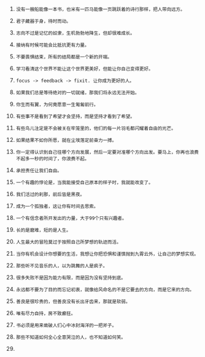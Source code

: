 1. ```
   没有一艘船能像一本书，也米有一匹马能像一页跳跃着的诗行那样，把人带向远方。
   ```

2. ```
   君子藏器于身，待时而动。
   ```

3. ```
   志向不过是记忆的奴隶，生机勃勃地降生，但却很难成长。
   ```

4. ```
   接纳有时候可能会比抵抗更有力量。
   ```

5. ```
   不要畏惧结束，所有的结局都是一个新的开端。
   ```

6. ```
   学习看清这个世界不能让这个世界更美好，但能让你自己变得更好。
   ```

7. ```
   focus -> feedback -> fixit. 让你成为更好的人。
   ```

8. ```
   如果我们总是等待绝对的一切就绪，那我们将永远无法开始。
   ```

9. ```
   你生而有翼，为何竟愿意一生匍匐前行。
   ```

10. ```
    有些事不是看到了希望才会坚持，而是坚持才看到了希望。
    ```

11. ```\
    有些鸟儿注定是不会被关在牢笼里的，他们的每一片羽毛都闪耀着自由的光芒。
    ```

12. ```
    如果结果不如你所愿，就在尘埃落定前奋力一搏。
    ```

13. ```
    你一定得认识到自己往哪个方向发展，然后一定要对准哪个方向出发。要马上，你再也浪费不起多一秒的时间了，你浪费不起。
    ```
    
14. ```
    承担责任让我们自由。
    ```

15. ```
    一个有趣的悖论是，当我能接受自己原本的样子时，我就能改变了。
    ```

16. ```
    我们活过的刹那，前后皆是黑夜。
    ```

17. ```
    成为一个孤独者，这让你有时间去思索。
    ```

18. ```
    一个有信念者所开发出的力量，大于99个只有兴趣者。
    ```

19. ```
    长的是磨难，短的是人生。
    ```

20. ```
    人生最大的冒险莫过于按照自己所梦想的轨迹而活。
    ```

21. ```
    当你有机会设计你想要的生活，我想让你把恐惧和谨慎抛到九霄云外，让自己的梦想实现。
    ```

22. ```
    那些听不见音乐的人，以为跳舞的人是疯子。
    ```

23. ```
    很多失败不是因为能力有限，而是因为没有坚持到底。
    ```
    
24. ```
    永远都不要为了目的而忘记初衷，就像给风命名的不是它要去的方向，而是它来的方向。
    ```

25. ```
    善良是很珍贵的，但善良没有长出牙齿来，那就是软弱。
    ```

26. ```
    唯有尽力自持，房不致癫狂。
    ```

27. ```
    书必须是用来凿破人们心中冰封海洋的一把斧子。
    ```

28. ```
    那些不知道如何全心全意哭泣的人，也不知道如何笑。
    ```

29. 

